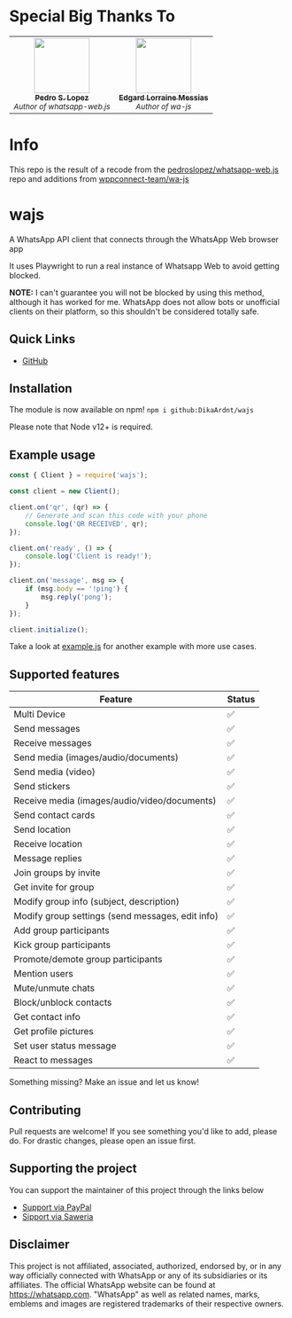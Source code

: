 # Special Big Thanks To
<!-- Big thanks to. Do not remove or modify this section -->
<!-- prettier-ignore-start -->
<!-- markdownlint-disable -->
<table>
  <tr>
    <td align="center"><a href="https://github.com/pedroslopez"><img src="https://avatars.githubusercontent.com/u/4368928?v=4?s=100" width="100px;" alt=""/><br /><sub><b>Pedro S. Lopez</b></sub></a><br /><sub><i>Author of whatsapp-web.js</i></sub></td>
    <td align="center"><a href="https://github.com/edgardmessias"><img src="https://avatars.githubusercontent.com/u/1530997?v=4?s=100" width="100px;" alt=""/><br /><sub><b>Edgard Lorraine Messias</b></sub></a><br /><sub><i>Author of wa-js</i></sub></td>
  </tr>
</table>

# Info
This repo is the result of a recode from the [pedroslopez/whatsapp-web.js](https://github.com/pedroslopez/whatsapp-web.js) repo and additions from [wppconnect-team/wa-js](https://github.com/wppconnect-team/wa-js)


# wajs
A WhatsApp API client that connects through the WhatsApp Web browser app

It uses Playwright to run a real instance of Whatsapp Web to avoid getting blocked.

**NOTE:** I can't guarantee you will not be blocked by using this method, although it has worked for me. WhatsApp does not allow bots or unofficial clients on their platform, so this shouldn't be considered totally safe.

## Quick Links

* [GitHub](https://github.com/DikaArdnt/wajs)

## Installation

The module is now available on npm! `npm i github:DikaArdnt/wajs`

Please note that Node v12+ is required.

## Example usage

```js
const { Client } = require('wajs');

const client = new Client();

client.on('qr', (qr) => {
    // Generate and scan this code with your phone
    console.log('QR RECEIVED', qr);
});

client.on('ready', () => {
    console.log('Client is ready!');
});

client.on('message', msg => {
    if (msg.body == '!ping') {
        msg.reply('pong');
    }
});

client.initialize();
```

Take a look at [example.js](https://github.com/DikaArdnt/wajs/blob/master/example.js) for another example with more use cases.


## Supported features

| Feature  | Status |
| ------------- | ------------- |
| Multi Device  | ✅  |
| Send messages  | ✅  |
| Receive messages  | ✅  |
| Send media (images/audio/documents)  | ✅  |
| Send media (video)  | ✅ |
| Send stickers | ✅ |
| Receive media (images/audio/video/documents)  | ✅  |
| Send contact cards | ✅ |
| Send location | ✅ |
| Receive location | ✅ | 
| Message replies | ✅ |
| Join groups by invite  | ✅ |
| Get invite for group  | ✅ |
| Modify group info (subject, description)  | ✅  |
| Modify group settings (send messages, edit info)  | ✅  |
| Add group participants  | ✅  |
| Kick group participants  | ✅  |
| Promote/demote group participants | ✅ |
| Mention users | ✅ |
| Mute/unmute chats | ✅ |
| Block/unblock contacts | ✅ |
| Get contact info | ✅ |
| Get profile pictures | ✅ |
| Set user status message | ✅ |
| React to messages | ✅ |

Something missing? Make an issue and let us know!

## Contributing

Pull requests are welcome! If you see something you'd like to add, please do. For drastic changes, please open an issue first.

## Supporting the project

You can support the maintainer of this project through the links below

- [Support via PayPal](https://www.paypal.me/CakHaho)
- [Sipport via Saweria](https://saweria.co/DikaArdnt)

## Disclaimer

This project is not affiliated, associated, authorized, endorsed by, or in any way officially connected with WhatsApp or any of its subsidiaries or its affiliates. The official WhatsApp website can be found at https://whatsapp.com. "WhatsApp" as well as related names, marks, emblems and images are registered trademarks of their respective owners.